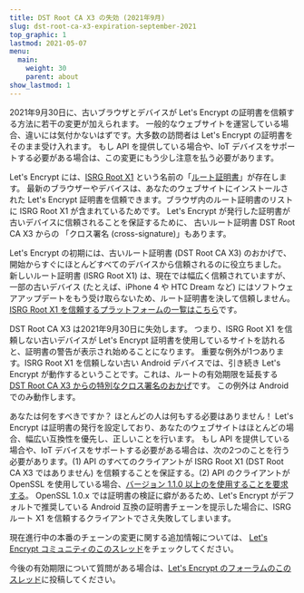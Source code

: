 ```yaml
---
title: DST Root CA X3 の失効 (2021年9月)
slug: dst-root-ca-x3-expiration-september-2021
top_graphic: 1
lastmod: 2021-05-07
menu:
  main:
    weight: 30
    parent: about
show_lastmod: 1
---
```



2021年9月30日に、古いブラウザとデバイスが Let's Encrypt の証明書を信頼する方法に若干の変更が加えられます。 一般的なウェブサイトを運営している場合、違いには気付かないはずです。大多数の訪問者は Let's Encrypt の証明書をそのまま受け入れます。 もし API を提供している場合や、IoT デバイスをサポートする必要がある場合は、この変更にもう少し注意を払う必要があります。

Let's Encrypt には、[ISRG Root X1][] という名前の「[ルート証明書][]」が存在します。 最新のブラウザーやデバイスは、あなたのウェブサイトにインストールされた Let's Encrypt 証明書を信頼できます。ブラウザ内のルート証明書のリストに ISRG Root X1 が含まれているためです。 Let's Encrypt が発行した証明書が古いデバイスに信頼されることを保証するために、 古いルート証明書 DST Root CA X3 からの 「クロス署名 (cross-signature)」もあります。

Let's Encrypt の初期には、古いルート証明書 (DST Root CA X3) のおかげで、開始からすぐにほとんどすべてのデバイスから信頼されるのに役立ちました。 新しいルート証明書 (ISRG Root X1) は、現在では幅広く信頼されていますが、一部の古いデバイス (たとえば、iPhone 4 や HTC Dream など) にはソフトウェアアップデートをもう受け取らないため、ルート証明書を決して信頼しません。 [ISRG Root X1 を信頼するプラットフォームの一覧はこちら][compatibility]です。

DST Root CA X3 は2021年9月30日に失効します。 つまり、ISRG Root X1 を信頼しない古いデバイスが Let's Encrypt 証明書を使用しているサイトを訪れると、証明書の警告が表示され始めることになります。 重要な例外が1つあります。ISRG Root X1 を信頼しない古い Android デバイスでは、引き続き Let's Encrypt が動作するということです。これは、ルートの有効期限を延長する [DST Root CA X3 からの特別なクロス署名のおかげ][cross-sign]です。 この例外は Android でのみ動作します。

あなたは何をすべきですか？ ほとんどの人は何もする必要はありません！ Let's Encrypt は証明書の発行を設定しており、あなたのウェブサイトはほとんどの場合、幅広い互換性を優先し、正しいことを行います。 もし API を提供している場合や、IoT デバイスをサポートする必要がある場合は、次の2つのことを行う必要があります。(1) API のすべてのクライアントが ISRG Root X1 (DST Root CA X3 ではありません) を信頼することを保証する。(2) API のクライアントが OpenSSL を使用している場合、[バージョン 1.1.0 以上のを使用することを要求する][openssl]。 OpenSSL 1.0.x では証明書の検証に癖があるため、Let's Encrypt がデフォルトで推奨している Android 互換の証明書チェーンを提示した場合に、ISRGルート X1 を信頼するクライアントでさえ失敗してしまいます。

現在進行中の本番のチェーンの変更に関する追加情報については、 [Let's Encrypt コミュニティのこのスレッド][production]をチェックしてください。

今後の有効期限について質問がある場合は、[Let's Encrypt のフォーラムのこのスレッド][forum]に投稿してください。

[ルート証明書]: /docs/glossary/#def-root
[ISRG Root X1]: /certificates/
[cross-sign]: /2020/12/21/extending-android-compatibility.html
[openssl]: https://community.letsencrypt.org/t/openssl-client-compatibility-changes-for-let-s-encrypt-certificates/143816
[forum]: https://community.letsencrypt.org/t/help-thread-for-dst-root-ca-x3-expiration-september-2021/149190
[compatibility]: /docs/cert-compat/
[production]: https://community.letsencrypt.org/t/production-chain-changes/150739
